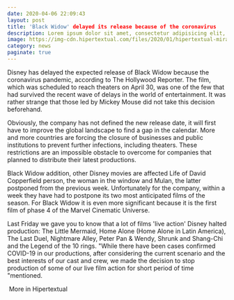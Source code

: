 ```yaml
--- 
date: 2020-04-06 22:09:43 
layout: post 
title: 'Black Widow' delayed its release because of the coronavirus
description: Lorem ipsum dolor sit amet, consectetur adipisicing elit, sed do eiusmod tempor incididunt ut labore et dolore magna aliqua. 
image: https://img-cdn.hipertextual.com/files/2020/01/hipertextual-mira-espectacular-nuevo-trailer-viuda-negra-2020457263.jpg?strip=all&lossy=1&quality=70&ssl=1
category: news 
paginate: true 
---
```



Disney has delayed the expected release of Black Widow because the coronavirus pandemic, according to The Hollywood Reporter. The film, which was scheduled to reach theaters on April 30, was one of the few that had survived the recent wave of delays in the world of entertainment. It was rather strange that those led by Mickey Mouse did not take this decision beforehand.

Obviously, the company has not defined the new release date, it will first have to improve the global landscape to find a gap in the calendar. More and more countries are forcing the closure of businesses and public institutions to prevent further infections, including theaters. These restrictions are an impossible obstacle to overcome for companies that planned to distribute their latest productions.

Black Widow addition, other Disney movies are affected Life of David Copperfield person, the woman in the window and Mulan, the latter postponed from the previous week. Unfortunately for the company, within a week they have had to postpone its two most anticipated films of the season. For Black Widow it is even more significant because it is the first film of phase 4 of the Marvel Cinematic Universe.

Last Friday we gave you to know that a lot of films 'live action' Disney halted production: The Little Mermaid, Home Alone (Home Alone in Latin America), The Last Duel, Nightmare Alley, Peter Pan & Wendy, Shrunk and Shang-Chi and the Legend of the 10 rings. "While there have been cases confirmed COVID-19 in our productions, after considering the current scenario and the best interests of our cast and crew, we made the decision to stop production of some of our live film action for short period of time "mentioned.

 More in Hipertextual
